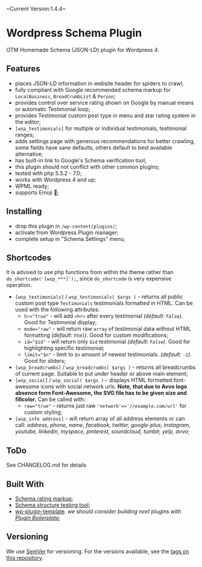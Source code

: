 ~Current Version:1.4.4~

# Wordpress Schema Plugin

OTM Homemade Schema (JSON-LD) plugin for Wordpress 4.

## Features
- places JSON-LD information in website header for spiders to crawl;
- fully compliant with Google recommended schema markup for `LocalBusiness`, `BreadCrumbList` & `Person`;
- provides control over service rating shown on Google by manual means or automatic Testimonial loop;
- provides Testimonial custom post type in menu and star rating system in the editor;
- `[wsp_testimonials]` for multiple or individual testimonials, testimonial ranges;
- adds settings page with generous recommendations for better crawling, some fields have sane defaults, others default to best available alternative;
- has built-in link to Google's Schema verification tool;
- this plugin should not conflict with other common plugins;
- tested with php 5.3.2 - 7.0;
- works with Wordpress 4 and up;
- WPML ready;
- supports Emoji :poop:;

## Installing
- drop this plugin in `/wp-content/plugins/`;
- activate from Wordpress Plugin manager;
- complete setup in "Schema Settings" menu;

## Shortcodes
It is advised to use php functions from within the theme rather than `do_shortcode('[wsp_***]');`, since `do_shortcode` is very expensive operation.

- `[wsp_testimonials]` / `wsp_testimonials( $args )` - returns all public custom post type `Testimonials` testimonials formatted in HTML. Can be used with the following attributes:
  - `hr="true"` - will add `<hr>` after every testimonial *(default: `False`)*. Good for Testimonial display;
  - `mode="raw"` - will return raw `array` of testimonial data without HTML formatting *(default: `html`)*. Good for custom modifications;
  - `id="$id"` - will return only `$id` testimonial *(default: `False`)*. Good for highlighting specific testimonial;
  - `limit="$n"` - limit to `$n` amount of newest testimonials. *(default: `-1`)*. Good for sliders;
- `[wsp_breadcrumbs]` / `wsp_breadcrumbs( $args )` - returns all breadcrumbs of current page. Suitable to put under header or above main element;
- `[wsp_social]` / `wsp_social( $args )` - displays HTML formatted font-awesome icons with social network urls. **Note, that due to Avvo logo absence form Font-Awesome, the SVG file has to be given size and fillcolor.** Can be called with:
  - `raw="true"` - returns just raw `'network'=>'//example.com/url'` for custom styling;
- `[wsp_info address]` - will return array of all address elements or can call: *address, phone, name, facebook, twitter, google-plus, instagram, youtube, linkedin, myspace, pinterest, soundcloud, tumblr, yelp, avvo*;

## ToDo
See CHANGELOG.md for details

## Built With
- [Schema rating markup](https://schema.org/Rating);
- [Schema structure testing tool](https://search.google.com/structured-data/testing-tool);
- [wp-plugin-template](https://github.com/hlashbrooke/WordPress-Plugin-Template). *we should consider building next plugins with [Plugin Boilerplate](https://github.com/DevinVinson/WordPress-Plugin-Boilerplate)*;

## Versioning
We use [SemVer](http://semver.org/) for versioning. For the versions available, see the [tags on this repository](https://github.com/your/project/tags).
